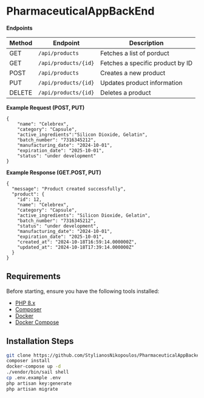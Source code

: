 # PharmaceuticalAppBackEnd


**Endpoints**

| Method | Endpoint               | Description                      |
|--------|------------------------|----------------------------------|
| GET    | `/api/products`               | Fetches a list of porduct          |
| GET    | `/api/products/{id}`          | Fetches a specific product by ID    |
| POST   | `/api/products`               | Creates a new product               |
| PUT    | `/api/products/{id}`          | Updates product information         |
| DELETE | `/api/products/{id}`          | Deletes a product                   |

**Example Request (POST, PUT)**
```
{
    "name": "Celebrex",
    "category": "Capsule",
    "active_ingredients":"Silicon Dioxide, Gelatin",
    "batch_number": "7316345212",
    "manufacturing_date": "2024-10-01",
    "expiration_date": "2025-10-01",  
    "status": "under development"  
}
```

**Example Response (GET.POST, PUT)**
```
{
  "message": "Product created successfully",
  "product": {
    "id": 12,
    "name": "Celebrex",
    "category": "Capsule",
    "active_ingredients": "Silicon Dioxide, Gelatin",
    "batch_number": "7316345212",
    "status": "under development",
    "manufacturing_date": "2024-10-01",
    "expiration_date": "2025-10-01",
    "created_at": "2024-10-18T16:59:14.000000Z",
    "updated_at": "2024-10-18T17:39:14.000000Z"
  }
}
```
## Requirements

Before starting, ensure you have the following tools installed:

- [PHP 8.x](https://www.php.net/downloads)
- [Composer](https://getcomposer.org/)
- [Docker](https://www.docker.com/)
- [Docker Compose](https://docs.docker.com/compose/)

## Installation Steps

   ```bash
   git clone https://github.com/StylianosNikopoulos/PharmaceuticalAppBackend.git
   composer install
   docker-compose up -d
   ./vendor/bin/sail shell
   cp .env.example .env
   php artisan key:generate
   php artisan migrate

